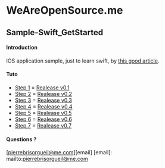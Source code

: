 # WeAreOpenSource.me

## Sample-Swift_GetStarted

#### Introduction  

IOS application sample, just to learn swift, by  [this good article](http://jamesonquave.com/blog/developing-ios-apps-using-swift-tutorial/). 

#### Tuto

* [Step 1](hhttp://jamesonquave.com/blog/developing-ios-apps-using-swift-tutorial/) = [Realease v0.1](https://github.com/weareopensource/Sample-Swift_GetStarted/releases/tag/v0.1)
* [Step 2](http://jamesonquave.com/blog/developing-ios-apps-using-swift-tutorial-part-2/) = [Realease v0.2](https://github.com/weareopensource/Sample-Swift_GetStarted/releases/tag/v0.2)
* [Step 3](http://jamesonquave.com/blog/developing-ios-apps-using-swift-part-3-best-practices/) = [Realease v0.3](https://github.com/weareopensource/Sample-Swift_GetStarted/releases/tag/v0.3)
* [Step 4](http://jamesonquave.com/blog/developing-ios-apps-using-swift-part-4-adding-interactions/) = [Realease v0.4](https://github.com/weareopensource/Sample-Swift_GetStarted/releases/tag/v0.4)
* [Step 5](http://jamesonquave.com/blog/developing-ios-apps-using-swift-part-5-async-image-loading-and-caching/) = [Realease v0.5](https://github.com/weareopensource/Sample-Swift_GetStarted/releases/tag/v0.5)
* [Step 6](http://jamesonquave.com/blog/developing-ios-8-apps-using-swift-interaction-with-multiple-views/) = [Realease v0.6](https://github.com/weareopensource/Sample-Swift_GetStarted/releases/tag/v0.6)
* [Step 7](http://jamesonquave.com/blog/developing-ios-8-apps-using-swift-animations-audio-and-custom-table-view-cells/) = [Realease v0.7](https://github.com/weareopensource/Sample-Swift_GetStarted/releases/tag/v0.7)

#### Questions ? 

[pierrebrisorgueil@me.com][email]
[email]: mailto:pierrebrisorgueil@me.com
